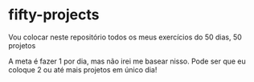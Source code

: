 # fifty-projects

Vou colocar neste repositório todos os meus exercícios do 50 dias, 50 projetos

A meta é fazer 1 por dia, mas não irei me basear nisso. Pode ser que eu coloque 2 ou até mais projetos em único dia!

